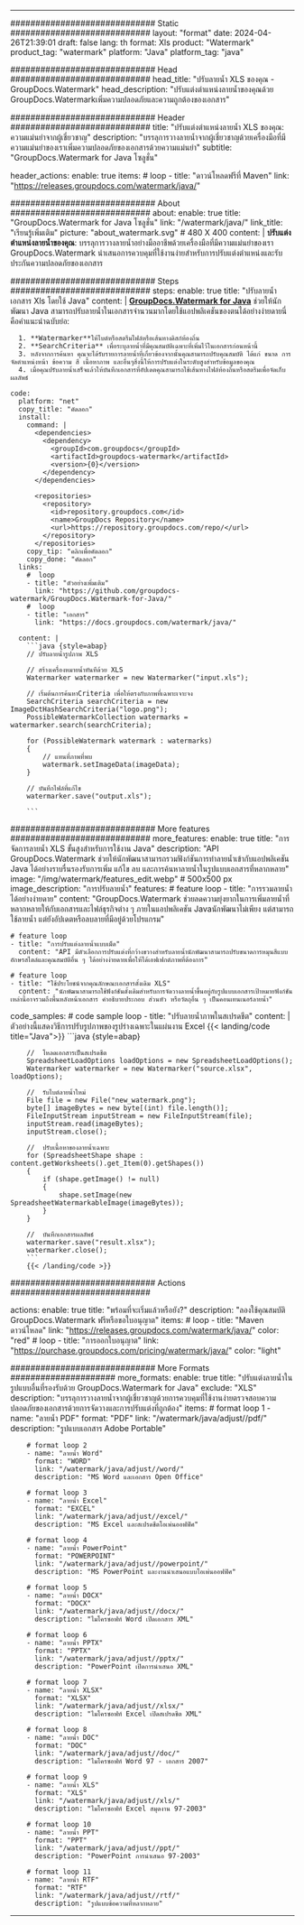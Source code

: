 
---
############################# Static ############################
layout: "format"
date:  2024-04-26T21:39:01
draft: false
lang: th
format: Xls
product: "Watermark"
product_tag: "watermark"
platform: "Java"
platform_tag: "java"

############################# Head ############################
head_title: "ปรับลายน้ำ XLS ของคุณ - GroupDocs.Watermark"
head_description: "ปรับแต่งตำแหน่งลายน้ำของคุณด้วย GroupDocs.Watermarkเพิ่มความปลอดภัยและความถูกต้องของเอกสาร"

############################# Header ############################
title: "ปรับแต่งตำแหน่งลายน้ำ XLS ของคุณ: ความแม่นยำจากผู้เชี่ยวชาญ" 
description: "บรรลุการวางลายน้ำจากผู้เชี่ยวชาญด้วยเครื่องมือที่มีความแม่นยำของเราเพิ่มความปลอดภัยของเอกสารด้วยความแม่นยำ"
subtitle: "GroupDocs.Watermark for Java โซลูชั่น" 

header_actions:
  enable: true
  items:
    #  loop
    - title: "ดาวน์โหลดฟรีที่ Maven"
      link: "https://releases.groupdocs.com/watermark/java/"
      
############################# About ############################
about:
    enable: true
    title: "GroupDocs.Watermark for Java โซลูชั่น"
    link: "/watermark/java/"
    link_title: "เรียนรู้เพิ่มเติม"
    picture: "about_watermark.svg" # 480 X 400
    content: |
       **ปรับแต่งตำแหน่งลายน้ำของคุณ**: บรรลุการวางลายน้ำอย่างมืออาชีพด้วยเครื่องมือที่มีความแม่นยำของเรา GroupDocs.Watermark นำเสนอการควบคุมที่ใช้งานง่ายสำหรับการปรับแต่งตำแหน่งและรับประกันความปลอดภัยของเอกสาร

############################# Steps ############################
steps:
    enable: true
    title: "ปรับลายน้ำเอกสาร Xls โดยใช้ Java"
    content: |
      **[GroupDocs.Watermark for Java](https://products.groupdocs.com/watermark/java/)** ช่วยให้นักพัฒนา Java สามารถปรับลายน้ำในเอกสารจำนวนมากโดยใช้แอปพลิเคชันของตนได้อย่างง่ายดายนี่คือคำแนะนำฉบับย่อ:
      
      1. **Watermarker**ให้ไบต์หรือสตรีมไฟล์หรือเส้นทางดิสก์ท้องถิ่น
      2. **SearchCriteria** เพื่อระบุลายน้ำที่มีคุณสมบัติเฉพาะที่เพิ่มไว้ในเอกสารก่อนหน้านี้
      3. หลังจากการค้นหา คุณจะได้รับรายการลายน้ำที่เกี่ยวข้องจากนั้นคุณสามารถปรับคุณสมบัติ ได้แก่ ขนาด การจัดตำแหน่งหน้า ข้อความ สี เนื้อหาภาพ และอื่นๆสิ่งนี้ให้การปรับแต่งในระดับสูงสำหรับข้อมูลของคุณ
      4. เมื่อคุณปรับลายน้ำเสร็จแล้วให้บันทึกเอกสารที่อัปเดตคุณสามารถใช้เส้นทางไฟล์ท้องถิ่นหรือสตรีมเพื่อจัดเก็บผลลัพธ์
   
    code:
      platform: "net"
      copy_title: "คัดลอก"
      install:
        command: |
          <dependencies>
            <dependency>
              <groupId>com.groupdocs</groupId>
              <artifactId>groupdocs-watermark</artifactId>
              <version>{0}</version>
            </dependency>
          </dependencies>

          <repositories>
            <repository>
              <id>repository.groupdocs.com</id>
              <name>GroupDocs Repository</name>
              <url>https://repository.groupdocs.com/repo/</url>
            </repository>
          </repositories>
        copy_tip: "คลิกเพื่อคัดลอก"
        copy_done: "คัดลอก"
      links:
        #  loop
        - title: "ตัวอย่างเพิ่มเติม"
          link: "https://github.com/groupdocs-watermark/GroupDocs.Watermark-for-Java/"
        #  loop
        - title: "เอกสาร"
          link: "https://docs.groupdocs.com/watermark/java/"
          
      content: |
        ```java {style=abap}
        // ปรับลายน้ำรูปภาพ XLS

        // สร้างเครื่องหมายน้ำทันทีด้วย XLS
        Watermarker watermarker = new Watermarker("input.xls");
        
        // เริ่มต้นการค้นหาCriteria เพื่อให้ตรงกับภาพที่เฉพาะเจาะจง
        SearchCriteria searchCriteria = new ImageDctHashSearchCriteria("logo.png");
        PossibleWatermarkCollection watermarks = watermarker.search(searchCriteria);

        for (PossibleWatermark watermark : watermarks)
        {
            // แทนที่ภาพที่พบ
            watermark.setImageData(imageData);
        }

        // บันทึกไฟล์ที่แก้ไข
        watermarker.save("output.xls");
        
        ```
        
############################# More features ############################
more_features:
  enable: true
  title: "การจัดการลายน้ำ XLS ขั้นสูงสำหรับการใช้งาน Java"
  description: "API GroupDocs.Watermark ช่วยให้นักพัฒนาสามารถรวมฟังก์ชันการทำลายน้ำเข้ากับแอปพลิเคชัน Java ได้อย่างราบรื่นรองรับการเพิ่ม แก้ไข ลบ และการค้นหาลายน้ำในรูปแบบเอกสารที่หลากหลาย"
  image: "/img/watermark/features_edit.webp" # 500x500 px
  image_description: "การปรับลายน้ำ"
  features:
    # feature loop
    - title: "การรวมลายน้ำได้อย่างง่ายดาย"
      content: "GroupDocs.Watermark ช่วยลดความยุ่งยากในการเพิ่มลายน้ำที่หลากหลายให้กับเอกสารและไฟล์ธุรกิจต่าง ๆ ภายในแอปพลิเคชัน Javaนักพัฒนาไม่เพียง แต่สามารถใช้ลายน้ำ แต่ยังอัปเดตหรือลบลายที่มีอยู่ด้วยโปรแกรม"

    # feature loop
    - title: "การปรับแต่งลายน้ำแบบเม็ด"
      content: "API มีตัวเลือกการปรับแต่งที่กว้างขวางสำหรับลายน้ำนักพัฒนาสามารถปรับขนาดการหมุนสีแบบอักษรสไตล์และคุณสมบัติอื่น ๆ ได้อย่างง่ายดายเพื่อให้ได้เอฟเฟกต์ภาพที่ต้องการ"

    # feature loop
    - title: "ใช้ประโยชน์จากคุณลักษณะเอกสารดั้งเดิม XLS"
      content: "นักพัฒนาสามารถใช้ฟังก์ชันดั้งเดิมสำหรับการจัดวางลายน้ำขึ้นอยู่กับรูปแบบเอกสารเป้าหมายฟังก์ชันเหล่านี้อาจรวมถึงพื้นหลังหน้าเอกสาร คำอธิบายประกอบ ส่วนหัว หรือวัตถุอื่น ๆ เป็นคอนเทนเนอร์ลายน้ำ"
      
  code_samples:
    # code sample loop
    - title: "ปรับลายน้ำภาพในสเปรดชีต"
      content: |
        ตัวอย่างนี้แสดงวิธีการปรับรูปภาพของรูปร่างเฉพาะในแผ่นงาน Excel
        {{< landing/code title="Java">}}
        ```java {style=abap}
        
        //  โหลดเอกสารเป็นสเปรดชีต
        SpreadsheetLoadOptions loadOptions = new SpreadsheetLoadOptions();
        Watermarker watermarker = new Watermarker("source.xlsx", loadOptions);

        //  รับไบต์ลายน้ำใหม่
        File file = new File("new_watermark.png");
        byte[] imageBytes = new byte[(int) file.length()];
        FileInputStream inputStream = new FileInputStream(file);
        inputStream.read(imageBytes);
        inputStream.close();

        //  ปรับเนื้อหาของลายน้ำเฉพาะ
        for (SpreadsheetShape shape : content.getWorksheets().get_Item(0).getShapes())
        {
            if (shape.getImage() != null)
            {
                shape.setImage(new SpreadsheetWatermarkableImage(imageBytes));
            }
        }

        //  บันทึกเอกสารผลลัพธ์
        watermarker.save("result.xlsx");
        watermarker.close();
        ```
        {{< /landing/code >}}


############################# Actions ############################

actions:
  enable: true
  title: "พร้อมที่จะเริ่มแล้วหรือยัง?"
  description: "ลองใช้คุณสมบัติ GroupDocs.Watermark ฟรีหรือขอใบอนุญาต"
  items:
    #  loop
    - title: "Maven ดาวน์โหลด"
      link: "https://releases.groupdocs.com/watermark/java/"
      color: "red"
        #  loop
    - title: "การออกใบอนุญาต"
      link: "https://purchase.groupdocs.com/pricing/watermark/java/"
      color: "light"


############################# More Formats #####################
more_formats:
    enable: true
    title: "ปรับแต่งลายน้ำในรูปแบบอื่นที่รองรับด้วย GroupDocs.Watermark for Java"
    exclude: "XLS"
    description: "บรรลุการวางลายน้ำจากผู้เชี่ยวชาญด้วยการควบคุมที่ใช้งานง่ายตรวจสอบความปลอดภัยของเอกสารด้วยการจัดวางและการปรับแต่งที่ถูกต้อง"
    items: 
        # format loop 1
        - name: "ลายน้ำ PDF"
          format: "PDF"
          link: "/watermark/java/adjust//pdf/"
          description: "รูปแบบเอกสาร Adobe Portable"

        # format loop 2
        - name: "ลายน้ำ Word"
          format: "WORD"
          link: "/watermark/java/adjust//word/"
          description: "MS Word และเอกสาร Open Office"
          
        # format loop 3
        - name: "ลายน้ำ Excel"
          format: "EXCEL"
          link: "/watermark/java/adjust//excel/"
          description: "MS Excel และสเปรดชีตโอเพ่นออฟฟิศ"

        # format loop 4
        - name: "ลายน้ำ PowerPoint"
          format: "POWERPOINT"
          link: "/watermark/java/adjust//powerpoint/"
          description: "MS PowerPoint และงานนำเสนอแบบโอเพ่นออฟฟิศ"

        # format loop 5
        - name: "ลายน้ำ DOCX"
          format: "DOCX"
          link: "/watermark/java/adjust//docx/"
          description: "ไมโครซอฟท์ Word เปิดเอกสาร XML"
          
        # format loop 6
        - name: "ลายน้ำ PPTX"
          format: "PPTX"
          link: "/watermark/java/adjust//pptx/"
          description: "PowerPoint เปิดการนำเสนอ XML"
          
        # format loop 7
        - name: "ลายน้ำ XLSX"
          format: "XLSX"
          link: "/watermark/java/adjust//xlsx/"
          description: "ไมโครซอฟท์ Excel เปิดสเปรดชีต XML"

        # format loop 8
        - name: "ลายน้ำ DOC"
          format: "DOC"
          link: "/watermark/java/adjust//doc/"
          description: "ไมโครซอฟท์ Word 97 - เอกสาร 2007"

        # format loop 9
        - name: "ลายน้ำ XLS"
          format: "XLS"
          link: "/watermark/java/adjust//xls/"
          description: "ไมโครซอฟท์ Excel สมุดงาน 97-2003"

        # format loop 10
        - name: "ลายน้ำ PPT"
          format: "PPT"
          link: "/watermark/java/adjust//ppt/"
          description: "PowerPoint การนำเสนอ 97-2003"

        # format loop 11
        - name: "ลายน้ำ RTF"
          format: "RTF"
          link: "/watermark/java/adjust//rtf/"
          description: "รูปแบบข้อความที่หลากหลาย"

---